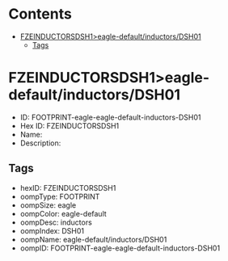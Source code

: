 



Contents
========

* [FZEINDUCTORSDSH1>eagle-default/inductors/DSH01](#fzeinductorsdsh1eagle-defaultinductorsdsh01)
	* [Tags](#tags)

# FZEINDUCTORSDSH1>eagle-default/inductors/DSH01

- ID: FOOTPRINT-eagle-eagle-default-inductors-DSH01
- Hex ID: FZEINDUCTORSDSH1
- Name: 
- Description: 

## Tags

- hexID: FZEINDUCTORSDSH1
- oompType: FOOTPRINT
- oompSize: eagle
- oompColor: eagle-default
- oompDesc: inductors
- oompIndex: DSH01
- oompName: eagle-default/inductors/DSH01
- oompID: FOOTPRINT-eagle-eagle-default-inductors-DSH01
